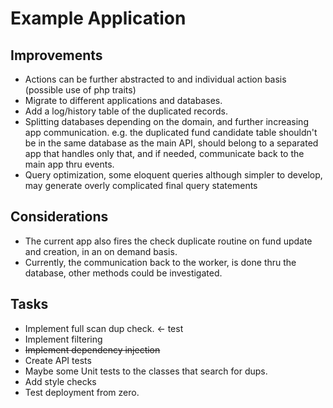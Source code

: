 # Example Application




## Improvements
- Actions can be further abstracted to and individual action basis (possible use of php traits) 
- Migrate to different applications and databases.
- Add a log/history table of the duplicated records.
- Splitting databases depending on the domain, and further increasing app communication. e.g. the duplicated fund candidate table shouldn't be in the same database as the main API, should belong to a separated app that handles only that, and if needed, communicate back to the main app thru events.
- Query optimization, some eloquent queries although simpler to develop, may generate overly complicated final query statements

## Considerations
- The current app also fires the check duplicate routine on fund update and creation, in an on demand basis.
- Currently, the communication back to the worker, is done thru the database, other methods could be investigated.

## Tasks
- Implement full scan dup check. <- test
- Implement filtering
- ~~Implement dependency injection~~
- Create API tests
- Maybe some Unit tests to the classes that search for dups.
- Add style checks
- Test deployment from zero.
